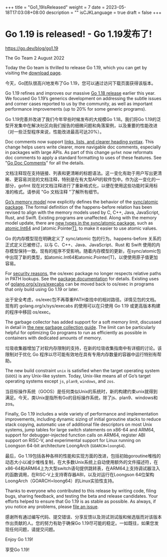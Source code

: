 +++
title = "Go1_19IsReleased"
weight = 7
date = 2023-05-18T17:03:08+08:00
description = ""
isCJKLanguage = true
draft = false
+++

# Go 1.19 is released! - Go 1.19发布了!

https://go.dev/blog/go1.19

The Go Team
2 August 2022

Today the Go team is thrilled to release Go 1.19, which you can get by visiting the [download page](https://go.dev/dl/).

今天，Go团队很高兴地发布了Go 1.19，您可以通过访问下载页面获得该版本。

Go 1.19 refines and improves our massive [Go 1.18 release](https://go.dev/blog/go1.18) earlier this year. We focused Go 1.19’s generics development on addressing the subtle issues and corner cases reported to us by the community, as well as important performance improvements (up to 20% for some generic programs).

Go 1.19完善并改进了我们今年早些时候发布的大规模Go 1.18。我们将Go 1.19的泛型开发集中在解决社区向我们报告的细微问题和角落案例，以及重要的性能改进（对一些泛型程序来说，性能改进最高可达20%）。

Doc comments now support [links, lists, and clearer heading syntax](https://go.dev/doc/comment). This change helps users write clearer, more navigable doc comments, especially in packages with large APIs. As part of this change `gofmt` now reformats doc comments to apply a standard formatting to uses of these features. See "[Go Doc Comments](https://go.dev/doc/comment)" for all the details.

文档注释现在支持链接、列表和更清晰的标题语法。这一变化有助于用户写出更清晰、更容易浏览的文档注释，特别是在有大型API的软件包中。作为这一变化的一部分，gofmt 现在对文档注释进行了重新格式化，以便在使用这些功能时采用标准的格式。请参阅 "Go 文档注释 "了解所有细节。

[Go’s memory model](https://go.dev/ref/mem) now explicitly defines the behavior of the [sync/atomic package](https://go.dev/pkg/sync/atomic/). The formal definition of the happens-before relation has been revised to align with the memory models used by C, C++, Java, JavaScript, Rust, and Swift. Existing programs are unaffected. Along with the memory model update, there are [new types in the sync/atomic package](https://go.dev/doc/go1.19#atomic_types), such as [atomic.Int64](https://go.dev/pkg/sync/atomic/#Int64) and [atomic.Pointer[T\]](https://go.dev/pkg/sync/atomic/#Pointer), to make it easier to use atomic values.

Go 的内存模型现在明确定义了 sync/atomic 包的行为。happens-before 关系的正式定义已被修订，以与 C、C++、Java、JavaScript、Rust 和 Swift 使用的内存模型保持一致。现有的程序不受影响。随着内存模型的更新，在sync/atomic包中出现了新的类型，如atomic.Int64和atomic.Pointer[T]，以使使用原子值更加容易。

For [security reasons](https://go.dev/blog/path-security), the os/exec package no longer respects relative paths in PATH lookups. See the [package documentation](https://go.dev/pkg/os/exec/#hdr-Executables_in_the_current_directory) for details. Existing uses of [golang.org/x/sys/execabs](https://pkg.go.dev/golang.org/x/sys/execabs) can be moved back to os/exec in programs that only build using Go 1.19 or later.

出于安全考虑，os/exec包不再尊重PATH查找中的相对路径。详情见包的文档。现有的 golang.org/x/sys/execabs 的使用可以在只使用 Go 1.19 或更高版本构建的程序中移回 os/exec。

The garbage collector has added support for a soft memory limit, discussed in detail in [the new garbage collection guide](https://go.dev/doc/gc-guide#Memory_limit). The limit can be particularly helpful for optimizing Go programs to run as efficiently as possible in containers with dedicated amounts of memory.

垃圾收集器增加了对软内存限制的支持，在新的垃圾收集指南中有详细的讨论。该限制对于优化 Go 程序以尽可能有效地在具有专用内存数量的容器中运行特别有帮助。

The new build constraint `unix` is satisfied when the target operating system (`GOOS`) is any Unix-like system. Today, Unix-like means all of Go’s target operating systems except `js`, `plan9`, `windows`, and `zos`.

当目标操作系统（GOOS）是任何类似Unix的系统时，新的构建约束unix就得到满足。今天，类Unix是指所有Go的目标操作系统，除了js、plan9、windows和zos。

Finally, Go 1.19 includes a wide variety of performance and implementation improvements, including dynamic sizing of initial goroutine stacks to reduce stack copying, automatic use of additional file descriptors on most Unix systems, jump tables for large switch statements on x86-64 and ARM64, support for debugger-injected function calls on ARM64, register ABI support on RISC-V, and experimental support for Linux running on Loongson 64-bit architecture LoongArch (`GOARCH=loong64`).

最后，Go 1.19包括各种各样的性能和实现方面的改进，包括初始goroutine堆栈的动态大小以减少堆栈复制，在大多数Unix系统上自动使用额外的文件描述符，在x86-64和ARM64上为大型switch语句提供跳转表，在ARM64上支持调试器注入的函数调用，在RISC-V上支持寄存器ABI，以及对运行在Loongson 64位架构LoongArch（GOARCH=loong64）的Linux实验性支持。

Thanks to everyone who contributed to this release by writing code, filing bugs, sharing feedback, and testing the beta and release candidates. Your efforts helped to ensure that Go 1.19 is as stable as possible. As always, if you notice any problems, please [file an issue](https://go.dev/issue/new).

感谢所有通过编写代码、提交错误、分享反馈以及测试测试版和候选版而对该版本作出贡献的人。您的努力有助于确保Go 1.19尽可能的稳定。一如既往，如果您发现任何问题，请提交问题。

Enjoy Go 1.19!

享受Go 1.19!
